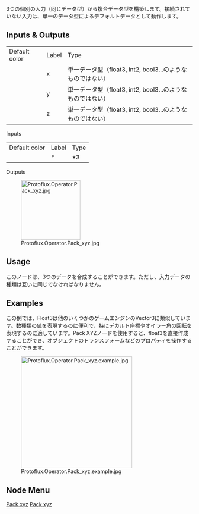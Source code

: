 <languages></languages>
3つの個別の入力（同じデータ型）から複合データ型を構築します。接続されていない入力は、単一のデータ型によるデフォルトデータとして動作します。

## Inputs & Outputs

|               |       |                                                            |
|---------------|-------|------------------------------------------------------------|
| Default color | Label | Type                                                       |
|               | x     | 単一データ型（float3, int2, bool3...のようなものではない） |
|               | y     | 単一データ型（float3, int2, bool3...のようなものではない） |
|               | z     | 単一データ型（float3, int2, bool3...のようなものではない） |

Inputs

|               |       |      |
|---------------|-------|------|
| Default color | Label | Type |
|               | \*    | \*3  |

Outputs

<figure>
<img src="Protoflux.Operator.Pack_xyz.jpg" title="Protoflux.Operator.Pack_xyz.jpg" width="160" alt="Protoflux.Operator.Pack_xyz.jpg" /><figcaption aria-hidden="true">Protoflux.Operator.Pack_xyz.jpg</figcaption>
</figure>

## Usage

このノードは、3つのデータを合成することができます。ただし、入力データの種類は互いに同じでなければなりません。

## Examples

この例では、Float3は他のいくつかのゲームエンジンのVector3に類似しています。数種類の値を表現するのに便利で、特にデカルト座標やオイラー角の回転を表現するのに適しています。Pack
XYZノードを使用すると、float3を直接作成することができ、オブジェクトのトランスフォームなどのプロパティを操作することができます。

<figure>
<img src="Protoflux.Operator.Pack_xyz.example.jpg" title="Protoflux.Operator.Pack_xyz.example.jpg" width="300" alt="Protoflux.Operator.Pack_xyz.example.jpg" /><figcaption aria-hidden="true">Protoflux.Operator.Pack_xyz.example.jpg</figcaption>
</figure>

## Node Menu

[Pack xyz](Category:Protoflux{{#translation:}} "wikilink") [Pack
xyz](Category:Protoflux:Operators{{#translation:}} "wikilink")